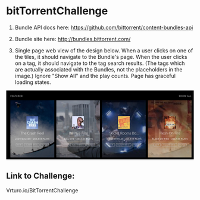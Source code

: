 # bitTorrentChallenge



1) Bundle API docs here: https://github.com/bittorrent/content-bundles-api

2) Bundle site here: http://bundles.bittorrent.com/

3) Single page web view of the design below.
When a user clicks on one of the tiles, it should navigate to the Bundle's page.
When the user clicks on a tag, it should navigate to the tag search results. (The tags which are actually associated with the Bundles, not the placeholders in the image.)
Ignore "Show All" and the play counts.
Page has graceful loading states.

<img src="imgs/BTNowCodingChallenge.png">

## Link to Challenge:
Vrturo.io/BitTorrentChallenge
